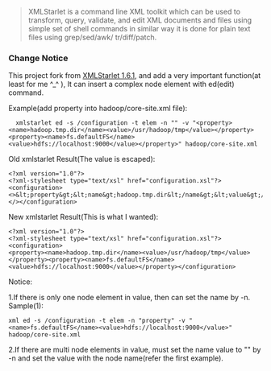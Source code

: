 > XMLStarlet is a command line XML toolkit which can be used to transform, 
query, validate, and edit XML documents and files using  simple set of shell 
commands in similar way it is done for plain text files  using grep/sed/awk/
tr/diff/patch.

### Change Notice

This project fork from [XMLStarlet 1.6.1](http://xmlstar.sourceforge.net/), and add a very important function(at least for me ^_^ ),
It can insert a complex node element with ed(edit) command.

Example(add property into hadoop/core-site.xml file):

```
  xmlstarlet ed -s /configuration -t elem -n "" -v "<property><name>hadoop.tmp.dir</name><value>/usr/hadoop/tmp</value></property><property><name>fs.defaultFS</name><value>hdfs://localhost:9000</value></property>" hadoop/core-site.xml
```  
  
  Old xmlstarlet Result(The value is escaped):
```
<?xml version="1.0"?>
<?xml-stylesheet type="text/xsl" href="configuration.xsl"?>
<configuration>
<>&lt;property&gt;&lt;name&gt;hadoop.tmp.dir&lt;/name&gt;&lt;value&gt;/usr/hadoop/tmp&lt;/value&gt;&lt;/property&gt;&lt;property&gt;&lt;name&gt;fs.defaultFS&lt;/name&gt;&lt;value&gt;hdfs://localhost:9000&lt;/value&gt;&lt;/property&gt;</></configuration>
```  

New xmlstarlet Result(This is what I wanted):
```
<?xml version="1.0"?>
<?xml-stylesheet type="text/xsl" href="configuration.xsl"?>
<configuration>
<property><name>hadoop.tmp.dir</name><value>/usr/hadoop/tmp</value></property><property><name>fs.defaultFS</name><value>hdfs://localhost:9000</value></property></configuration>
```

Notice:

1.If there is only one node element in value, then can set the name by -n.
    Sample(1):
    
```
xml ed -s /configuration -t elem -n "property" -v "<name>fs.defaultFS</name><value>hdfs://localhost:9000</value>" hadoop/core-site.xml
```
    
2.If there are multi node elements in value, must set the name value to "" by -n and set the value with the node name(refer the first example).

    
  


